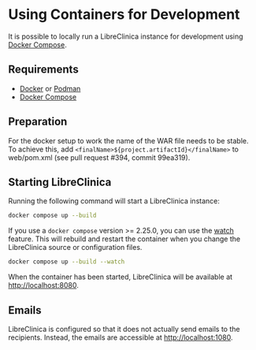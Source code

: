# Using Containers for Development

It is possible to locally run a LibreClinica instance for development using [Docker Compose].

## Requirements

- [Docker] or [Podman]
- [Docker Compose]

## Preparation
For the docker setup to work the name of the WAR file needs to be stable. To achieve this, add 
`<finalName>${project.artifactId}</finalName>` to web/pom.xml (see pull request #394, commit 99ea319).

## Starting LibreClinica

Running the following command will start a LibreClinica instance:

```sh
docker compose up --build
```

If you use a `docker compose` version >= 2.25.0, you can use the [watch](https://docs.docker.com/compose/file-watch/) feature. This will rebuild and restart the container when you change the LibreClinica source or configuration files.

```sh
docker compose up --build --watch
```

When the container has been started, LibreClinica will be available at <http://localhost:8080>.

## Emails

LibreClinica is configured so that it does not actually send emails to the recipients. Instead, the emails are accessible at <http://localhost:1080>.

[Docker]: https://docs.docker.com/
[Docker Compose]: https://docs.docker.com/compose/
[Podman]: https://podman.io/
